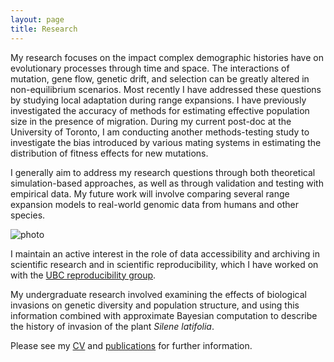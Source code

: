 ```yaml
---
layout: page
title: Research
---
```



My research focuses on the impact complex demographic histories have on evolutionary processes 
through time and space. The interactions of mutation, gene flow, genetic drift, and selection 
can be greatly altered in non-equilibrium scenarios. Most recently I have addressed these 
questions by studying local adaptation during range expansions. I have previously investigated 
the accuracy of methods for estimating effective population size in the presence of migration. 
During my current post-doc at the University of Toronto, I am conducting another methods-testing 
study to investigate the bias introduced by various mating systems in estimating the distribution 
of fitness effects for new mutations.

I generally aim to address my research questions through both theoretical simulation-based 
approaches, as well as through validation and testing with empirical data. My future work will 
involve comparing several range expansion models to real-world genomic data from humans and 
other species.


![photo](https://github.com/kjgilbert/kjgilbert.github.io/raw/master/extras/Fst_Photo.png)

I maintain an active interest in the role of data accessibility and archiving in 
scientific research and in scientific reproducibility, which I have worked on with the 
[UBC reproducibility group](http://www.zoology.ubc.ca/~repro/UBC_Reproducibility_Group/Welcome.html).

My undergraduate research involved examining the effects of biological invasions on genetic 
diversity and population structure, and using this information combined with approximate 
Bayesian computation to describe the history of invasion of the plant *Silene latifolia*.


Please see my [CV](https://github.com/kjgilbert/kjgilbert.github.io/raw/master/pdfs/KGilbert_CV.pdf) 
and [publications](http://kjgilbert.github.io/publications/) for further information.

<!---
#### Other Projects and Collaborations

I maintain an active interest in many other facets of science, biology, and population 
genetics which I enjoy exploring with collaborators.

Several current projects include:

- The role of data accessibility and archiving in scientific research and reproducibility 
with the [UBC reproducibility group](http://www.zoology.ubc.ca/~repro/UBC_Reproducibility_Group/Welcome.html)

-  The role of landscape and demography in spatial genetic structure before and after a 
population crash in an alpine butterfly species, as part of a 2012 distributed graduate 
seminar and mini-course on landscape genetics

- Application of methods for estimating effective population size within a hierarchically 
structured metapopulation of *Silene latifolia*

- Genetic analysis of metapopulation processes in the *Silene-Microbotryum* host-pathogen 
system.
--->

